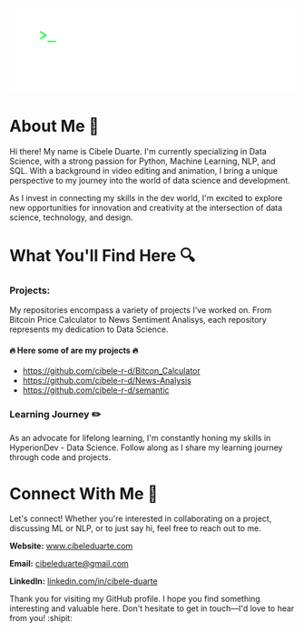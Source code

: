 ![Welcome! I'm Cibele Duarte](gif_banner450.gif)

#  About Me 	🐾
Hi there! My name is Cibele Duarte. I'm currently specializing in Data Science, with a strong passion for Python, Machine Learning, NLP, and SQL. With a background in video editing and animation, I bring a unique perspective to my journey into the world of data science and development.

As I invest in connecting my skills in the dev world, I'm excited to explore new opportunities for innovation and creativity at the intersection of data science, technology, and design.


# What You'll Find Here 🔍
### Projects:
My repositories encompass a variety of projects I've worked on. From Bitcoin Price Calculator to News Sentiment Analisys, each repository represents my dedication to Data Science.

#### 🔥 Here some of are my projects 🔥
- https://github.com/cibele-r-d/Bitcon_Calculator
- https://github.com/cibele-r-d/News-Analysis
- https://github.com/cibele-r-d/semantic


### Learning Journey ✏️ 
As an advocate for lifelong learning, I'm constantly honing my skills in HyperionDev - Data Science. Follow along as I share my learning journey through code and projects.

# Connect With Me 🔗
Let's connect! Whether you're interested in collaborating on a project, discussing ML or NLP, or to just say hi, feel free to reach out to me.


**Website:** www.cibeleduarte.com

**Email:** cibeleduarte@gmail.com

**LinkedIn:** [linkedin.com/in/cibele-duarte](https://www.linkedin.com/in/cibele-duarte)


Thank you for visiting my GitHub profile. I hope you find something interesting and valuable here. Don't hesitate to get in touch—I'd love to hear from you! :shipit: 

<!--
**cibele-r-d/cibele-r-d** is a ✨ _special_ ✨ repository because its `README.md` (this file) appears on your GitHub profile.

Here are some ideas to get you started:

- 🔭 I’m currently working on ...
- 🌱 I’m currently learning ...
- 👯 I’m looking to collaborate on ...
- 🤔 I’m looking for help with ...
- 💬 Ask me about ...
- 📫 How to reach me: ...
- 😄 Pronouns: ...
- ⚡ Fun fact: ...
-->

